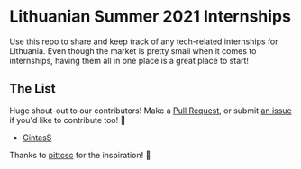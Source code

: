 # Lithuanian Summer 2021 Internships 
Use this repo to share and keep track of any tech-related internships for Lithuania. Even though the market is pretty small when it comes to internships,
having them all in one place is a great place to start!

## The List

Huge shout-out to our contributors! Make a [Pull Request](https://github.com/Vilnius-CSC/lithuania-2021-internships/pulls), or submit [an issue](https://github.com/Vilnius-CSC/lithuania-2021-internships/issues) if you'd like to contribute too! 🙏
* [GintasS](https://github.com/GintasS)


Thanks to [pittcsc](https://github.com/pittcsc/Summer2021-Internships) for the inspiration! 🐐
